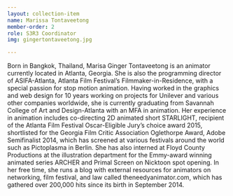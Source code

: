 ```yaml
---
layout: collection-item
name: Marissa Tontaveetong
member-order: 2
role: S3R3 Coordinator
img: gingertontaveetong.jpg

---
```

Born in Bangkok, Thailand, Marisa Ginger Tontaveetong is  an animator currently located in Atlanta, Georgia. She is also  the programming director of ASIFA-Atlanta, Atlanta Film Festival’s Filmmaker-in-Residence, with a special passion for stop motion animation. Having worked in the graphics and web design for 10 years working on projects for Unilever and various other companies worldwide, she is currently graduating from Savannah College of Art and Design-Atlanta with an MFA in animation. Her experience in animation includes co-directing 2D  animated short  STARLIGHT, recipient of the Atlanta Film Festival Oscar-Eligible Jury’s choice award 2015, shortlisted for the Georgia Film Critic Association Oglethorpe Award, Adobe Semifinalist 2014, which has screened at various festivals around the world such as Pictoplasma in Berlin. She has also interned at Floyd County Productions at the illustration department for the Emmy-award winning animated series ARCHER and Primal Screen on Nicktoon spot opening. In her free time, she runs a blog with external resources for animators on networking, film festival, and law called theneedyanimator.com, which has gathered over 200,000 hits since its birth in September 2014.